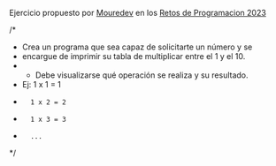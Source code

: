 Ejercicio propuesto por [Mouredev](https://github.com/mouredev) en los [Retos de Programacion 2023](https://github.com/mouredev/retos-programacion-2023/)


/*
 * Crea un programa que sea capaz de solicitarte un número y se
 * encargue de imprimir su tabla de multiplicar entre el 1 y el 10.
 * - Debe visualizarse qué operación se realiza y su resultado.
 *   Ej: 1 x 1 = 1
 *       1 x 2 = 2
 *       1 x 3 = 3
 *       ... 
 */
